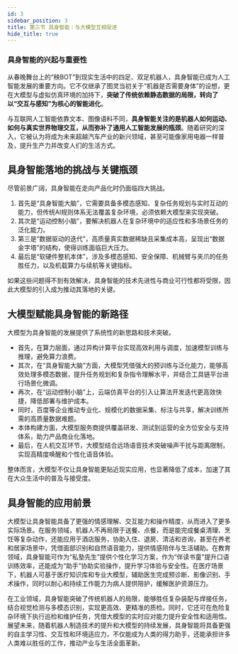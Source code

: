 ```yaml
---
id: 3
sidebar_position: 3
title: 第三节 具身智能：与大模型互相促进
hide_title: true
---
```


### 具身智能的兴起与重要性

从春晚舞台上的“秧BOT”到现实生活中的四足、双足机器人，具身智能已成为人工智能发展的重要方向。它不仅继承了图灵当初关于“机器是否需要身体”的设想，更在大模型与虚拟仿真环境的加持下，**突破了传统依赖静态数据的局限，转向了以“交互与感知”为核心的智能进化**。

与互联网人工智能依靠文本、图像语料不同，**具身智能关注的是机器人如何运动、如何与真实世界物理交互，从而弥补了通用人工智能发展的瓶颈**。随着研究的深入，它被认为将成为未来超越汽车产业的新兴领域，甚至可能像家用电器一样普及，提升生产力并改变人们的生活方式。

## 具身智能落地的挑战与关键瓶颈

尽管前景广阔，具身智能在走向产品化时仍面临四大挑战。
1. 首先是“具身智能大脑”，它需要具备多模态感知、复杂任务规划与实时互动的能力，但传统AI规则体系无法覆盖复杂环境，必须依赖大模型来实现突破。
2. 其次是“运动控制小脑”，要解决机器人在复杂环境中的适应性和多场景任务的泛化能力。
3. 第三是“数据驱动的迭代”，高质量真实数据稀缺且采集成本高，呈现出“数据金字塔”的结构，使得训练面临巨大压力。
4. 最后是“软硬件整机本体”，涉及多模态感知、安全保障、机械臂与夹爪的任务胜任力，以及机载算力与续航等关键指标。

如果这些问题得不到有效解决，具身智能的技术先进性与商业可行性都将受限，因此大模型的引入成为推动其落地的关键。

## 大模型赋能具身智能的新路径

大模型为具身智能的发展提供了系统性的新思路和技术突破。
- 首先，在算力层面，通过异构计算平台实现高效利用与调度，加速模型训练与推理，避免算力浪费。
- 其次，在“具身智能大脑”方面，大模型凭借强大的预训练与泛化能力，能够高效处理多模态数据，提升任务规划和复杂指令理解水平，并结合工具链平台进行场景化微调。
- 再次，在“运动控制小脑”上，云端仿真平台的引入让算法开发迭代更高效快捷，降低部署与维护成本。
- 同时，百度等企业推动专业化、规模化的数据采集、标注与共享，解决训练所需的高质量数据难题。
- 本体构建方面，大模型服务商提供覆盖研发、测试到运营的全方位安全与支持体系，助力产品商业化落地。
- 最后，在人机交互环节，大模型结合远场语音技术突破噪声干扰与距离限制，实现高精度唤醒和个性化语音体验。

整体而言，大模型不仅让具身智能更贴近现实应用，也显著降低了成本，加速了其在大众生活中的普及与接受度。

## 具身智能的应用前景

大模型让具身智能具备了更强的情感理解、交互能力和操作精度，从而进入了更多实际场景。在服务领域，机器人不再局限于送餐、点餐，而是能完成餐桌清理、烹饪等复杂动作，还能应用于酒店服务，协助入住、退房、清洁和咨询，甚至在养老和居家场景中，凭借面部识别和自然语音能力，提供情感陪伴与生活辅助。在教育领域，具身智能可作为“私塾先生”提供个性化学习方案，作为“伴读书童”提升口语训练效率，还能成为“助手”协助实验操作，提升学习体验与安全性。在医疗场景下，机器人可基于医疗知识库和专业大模型，辅助医生完成预诊断、影像识别、手术操作，同时以耐心和持续工作能力为病人提供陪护，缓解医护资源压力。

在工业领域，具身智能突破了传统机器人的局限，能够胜任复杂装配与焊接任务，结合视觉检测与多模态识别，实现更高效、更精准的质检。同时，它还可在危险复杂环境下执行巡检和维护任务，凭借大模型的实时应对能力提升安全性和适用性。展望未来，随着机器人制造技术的提升和大模型的持续发展，具身智能将具备更强的自主学习性、交互性和环境适应力，不仅能成为人类的得力助手，还能承担许多人类难以胜任的工作，推动产业与生活全面革新。
